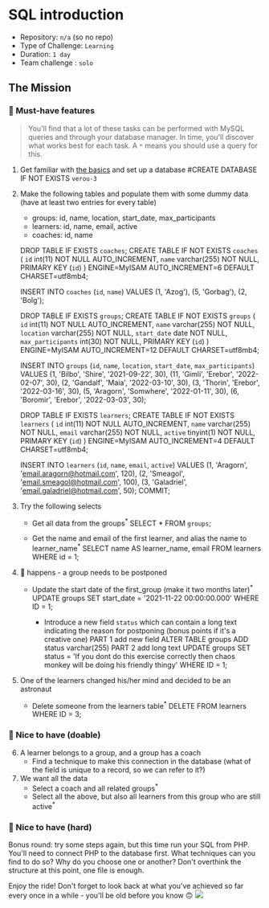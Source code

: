 # SQL introduction

- Repository: `n/a` (so no repo)
- Type of Challenge: `Learning`
- Duration: `1 day`
- Team challenge : `solo`

## The Mission

### 🌱 Must-have features

> You'll find that a lot of these tasks can be performed with MySQL queries and through your database manager. In time, you'll discover what works best for each task. A `*` means you should use a query for this.

1. Get familiar with [the basics](./SQL-basics.md) and set up a database 
#CREATE DATABASE IF NOT EXISTS `verou-3`
2. Make the following tables and populate them with some dummy data (have at least two entries for every table) 
    - groups: id, name, location, start_date, max_participants
    - learners: id, name, email, active
    - coaches: id, name

    DROP TABLE IF EXISTS `coaches`;
    CREATE TABLE IF NOT EXISTS `coaches` (
   `id` int(11) NOT NULL AUTO_INCREMENT,
   `name` varchar(255) NOT NULL,
   PRIMARY KEY (`id`)
   ) ENGINE=MyISAM AUTO_INCREMENT=6 DEFAULT CHARSET=utf8mb4;

   INSERT INTO `coaches` (`id`, `name`) VALUES
   (1, 'Azog'),
   (5, 'Gorbag'),
   (2, 'Bolg');


   DROP TABLE IF EXISTS `groups`;
   CREATE TABLE IF NOT EXISTS `groups` (
   `id` int(11) NOT NULL AUTO_INCREMENT,
   `name` varchar(255) NOT NULL,
   `location` varchar(255) NOT NULL,
   `start_date` date NOT NULL,
   `max_participants` int(30) NOT NULL,
   PRIMARY KEY (`id`)
   ) ENGINE=MyISAM AUTO_INCREMENT=12 DEFAULT CHARSET=utf8mb4;

   INSERT INTO `groups` (`id`, `name`, `location`, `start_date`, `max_participants`) VALUES
   (1, 'Bilbo', 'Shire', '2021-09-22', 30),
   (11, 'Gimli', 'Erebor', '2022-02-07', 30),
   (2, 'Gandalf', 'Maia', '2022-03-10', 30),
   (3, 'Thorin', 'Erebor', '2022-03-16', 30),
   (5, 'Aragorn', 'Somwhere', '2022-01-11', 30),
   (6, 'Boromir', 'Erebor', '2022-03-03', 30);


   DROP TABLE IF EXISTS `learners`;
   CREATE TABLE IF NOT EXISTS `learners` (
   `id` int(11) NOT NULL AUTO_INCREMENT,
   `name` varchar(255) NOT NULL,
   `email` varchar(255) NOT NULL,
   `active` tinyint(1) NOT NULL,
   PRIMARY KEY (`id`)
   ) ENGINE=MyISAM AUTO_INCREMENT=4 DEFAULT CHARSET=utf8mb4;


   INSERT INTO `learners` (`id`, `name`, `email`, `active`) VALUES
   (1, 'Aragorn', 'email.aragorn@hotmail.com', 120),
   (2, 'Smeagol', 'email.smeagol@hotmail.com', 100),
   (3, 'Galadriel', 'email.galadriel@hotmail.com', 50);
   COMMIT;

3. Try the following selects
    - Get all data from the groups<sup>\*</sup>
      SELECT * FROM `groups`;
   
    - Get the name and email of the first learner, and alias the name to learner_name<sup>\*</sup>
      SELECT name AS learner_name, email 
      FROM learners
      WHERE id = 1;

4. 💩 happens - a group needs to be postponed
    - Update the start date of the first_group (make it two months later)<sup>\*</sup>
      UPDATE groups
      SET start_date = '2021-11-22 00:00:00.000'
      WHERE ID = 1;   

      - Introduce a new field `status` which can contain a long text indicating the reason for postponing (bonus points if it's a creative one)
        PART 1 add new field
        ALTER TABLE groups
        ADD status varchar(255)
        PART 2 add long text
        UPDATE groups
        SET status = 'If you dont do this exercise correctly then chaos monkey will be doing his friendly thingy'
        WHERE ID = 1;


5. One of the learners changed his/her mind and decided to be an astronaut
    - Delete someone from the learners table<sup>\*</sup>
      DELETE FROM learners WHERE ID = 3;

### 🌼 Nice to have (doable)

6. A learner belongs to a group, and a group has a coach
    - Find a technique to make this connection in the database (what of the field is unique to a record, so we can refer to it?)
7. We want all the data
    - Select a coach and all related groups<sup>\*</sup>
    - Select all the above, but also all learners from this group who are still active<sup>\*</sup>

### 🌳 Nice to have (hard)

Bonus round: try some steps again, but this time run your SQL from PHP.
You'll need to connect PHP to the database first. What techniques can you find to do so? Why do you choose one or another? Don't overthink the structure at this point, one file is enough.

Enjoy the ride! Don't forget to look back at what you've achieved so far every once in a while - you'll be old before you know 🙃
![](https://media.giphy.com/media/2nJgpMuR2fVn2/giphy.gif)